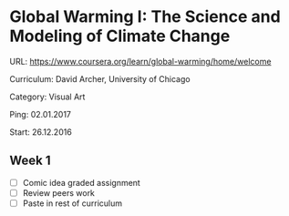 # Global Warming I: The Science and Modeling of Climate Change

URL: https://www.coursera.org/learn/global-warming/home/welcome

Curriculum: David Archer, University of Chicago

Category: Visual Art

Ping: 02.01.2017

Start: 26.12.2016

## Week 1

- [ ] Comic idea graded assignment
- [ ] Review peers work
- [ ] Paste in rest of curriculum

